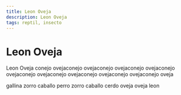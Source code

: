 ```yaml
---
title: Leon Oveja
description: Leon Oveja
tags: reptil, insecto
---
```


# Leon Oveja

Leon Oveja conejo ovejaconejo ovejaconejo ovejaconejo ovejaconejo ovejaconejo ovejaconejo ovejaconejo ovejaconejo ovejaconejo oveja

gallina zorro caballo perro zorro caballo cerdo oveja oveja leon
